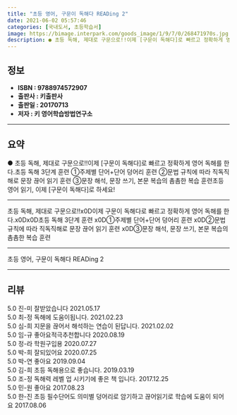 ```yaml
---
title: "초등 영어, 구문이 독해다 READing 2"
date: 2021-06-02 05:57:46
categories: [국내도서, 초등학습서]
image: https://bimage.interpark.com/goods_image/1/9/7/0/268471970s.jpg
description: ● 초등 독해, 제대로 구문으로!!이제 [구문이 독해다]로 빠르고 정확하게 영어 독해를 한다.초등 독해 3단계 훈련 ①주제별 단어+단어 덩어리 훈련 ②문법 규칙에 따라 직독직해로 문장 끊어 읽기 훈련 ③문장 해석, 문장 쓰기, 본문 복습의 촘촘한 복습 훈련초등 영어 읽기, 이제 [구문
---
```


## **정보**

- **ISBN : 9788974572907**
- **출판사 : 키출판사**
- **출판일 : 20170713**
- **저자 : 키 영어학습방법연구소**

------



## **요약**

●  초등 독해, 제대로 구문으로!!이제 [구문이 독해다]로 빠르고 정확하게 영어 독해를 한다.초등 독해 3단계 훈련 ①주제별 단어+단어 덩어리 훈련 ②문법 규칙에 따라 직독직해로 문장 끊어 읽기 훈련 ③문장 해석, 문장 쓰기, 본문 복습의 촘촘한 복습 훈련초등 영어 읽기, 이제 [구문이 독해다]로 하세요!

------

초등 독해, 제대로 구문으로!!x0D이제 구문이 독해다로 빠르고 정확하게 영어 독해를 한다.x0Dx0D초등 독해 3단계 훈련 x0D①주제별 단어+단어 덩어리 훈련 x0D②문법 규칙에 따라 직독직해로 문장 끊어 읽기 훈련 x0D③문장 해석, 문장 쓰기, 본문 복습의 촘촘한 복습 훈련

------


초등 영어, 구문이 독해다 READing 2 

------


## **리뷰** 

5.0 진-미 잘받았습니다  2021.05.17 <br/>5.0 최-정 독해에 도움이됩니다. 2021.02.23 <br/>5.0 심-희 지문을 끊어서 해석하는 연습이 된답니다. 2021.02.02 <br/>5.0 임-규 좋아요적극추천합니다 2020.08.19 <br/>5.0 정-라 학원구입용 2020.07.27 <br/>5.0 박-희 잘되있어요 2020.07.25 <br/>5.0 박-연 좋아요 2019.09.04 <br/>5.0 김-희 초등 독해용으로 좋습니다. 2019.03.19 <br/>5.0 조-정 독해력 레벨 업 시키기에 좋은 책 입니다. 2017.12.25 <br/>5.0 민-원 좋아요 2017.08.23 <br/>5.0 한-진 초등 필수단어도 의미별 덩어리로 암기하고 끊어읽기로 학습에 도움이 되어요 2017.08.06 <br/>